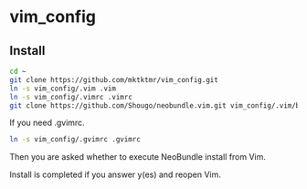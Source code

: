 # vim_config

## Install

```bash
cd ~
git clone https://github.com/mktktmr/vim_config.git
ln -s vim_config/.vim .vim
ln -s vim_config/.vimrc .vimrc
git clone https://github.com/Shougo/neobundle.vim.git vim_config/.vim/bundle/neobundle.vim
```

If you need .gvimrc.


```bash
ln -s vim_config/.gvimrc .gvimrc
```

Then you are asked whether to execute NeoBundle install from Vim.

Install is completed if you answer y(es) and reopen Vim.
